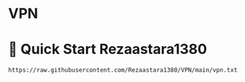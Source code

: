 # VPN


# 🚀 Quick Start Rezaastara1380

```bash
https://raw.githubusercontent.com/Rezaastara1380/VPN/main/vpn.txt

```
